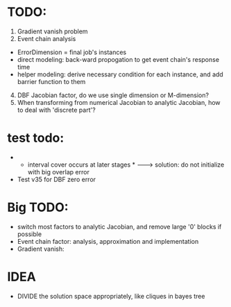 # TODO:
1. Gradient vanish problem
3. Event chain analysis
- ErrorDimension = final job's instances
- direct modeling: back-ward propogation to get event chain's response time
- helper modeling: derive necessary condition for each instance, and add barrier function to them
4. DBF Jacobian factor, do we use single dimension or M-dimension?
5. When transforming from numerical Jacobian to analytic Jacobian, how to deal with 'discrete part'?

# test todo:

- * interval cover occurs at later stages *
---> solution: do not initialize with big overlap error
- Test v35 for DBF zero error

# Big TODO:
- switch most factors to analytic Jacobian, and remove large '0' blocks if possible
- Event chain factor: analysis, approximation and implementation
- Gradient vanish:


# IDEA
- DIVIDE the solution space appropriately, like cliques in bayes tree